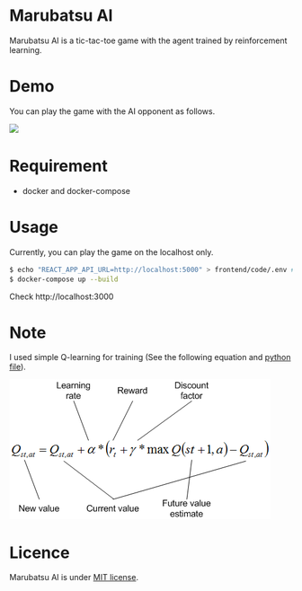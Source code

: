 # Marubatsu AI

Marubatsu AI is a tic-tac-toe game with the agent trained by reinforcement learning.

# Demo

You can play the game with the AI opponent as follows.

<img src="./pics/demo.gif"/>

# Requirement

* docker and docker-compose

# Usage

Currently, you can play the game on the localhost only.

```bash
$ echo "REACT_APP_API_URL=http://localhost:5000" > frontend/code/.env # you need to execute this command at first time.
$ docker-compose up --build
```
Check http://localhost:3000

# Note

I used simple Q-learning for training (See the following equation and [python file](backend/rl/qlearn.py)).

<img src="./pics/q-learning.png">

# Licence

Marubatsu AI is under [MIT license](https://en.wikipedia.org/wiki/MIT_License).